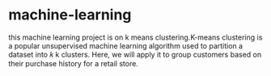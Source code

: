 # machine-learning
this machine learning project is on k means clustering.K-means clustering is a popular unsupervised machine learning algorithm used to partition a dataset into  𝑘 k clusters. Here, we will apply it to group customers based on their purchase history for a retail store.
